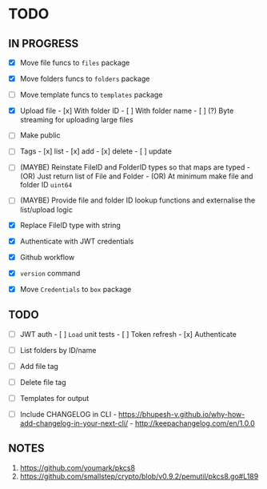 # TODO

## IN PROGRESS

- [x] Move file funcs to `files` package
- [x] Move folders funcs to `folders` package
- [ ] Move template funcs to `templates` package
- [x] Upload file
      - [x] With folder ID
      - [ ] With folder name
      - [ ] (?) Byte streaming for uploading large files

- [ ] Make public

- [ ] Tags
      - [x] list
      - [x] add
      - [x] delete
      - [ ] update

- [ ] (MAYBE) Reinstate FileID and FolderID types so that maps are typed
      - (OR) Just return list of File and Folder
      - (OR) At minimum make file and folder ID `uint64`

- [ ] (MAYBE) Provide file and folder ID lookup functions and externalise 
      the list/upload logic

- [x] Replace FileID type with string
- [x] Authenticate with JWT credentials
- [x] Github workflow
- [x] `version` command
- [x] Move `Credentials` to `box` package

## TODO
- [ ] JWT auth
      - [ ] `Load` unit tests
      - [ ] Token refresh
      - [x] Authenticate
    
- [ ] List folders by ID/name
- [ ] Add file tag
- [ ] Delete file tag
- [ ] Templates for output
- [ ] Include CHANGELOG in CLI
      - https://bhupesh-v.github.io/why-how-add-changelog-in-your-next-cli/
      - http://keepachangelog.com/en/1.0.0

## NOTES

1. https://github.com/youmark/pkcs8
2. https://github.com/smallstep/crypto/blob/v0.9.2/pemutil/pkcs8.go#L189
